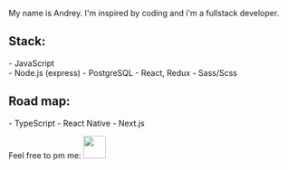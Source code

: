 My name is Andrey. I'm inspired by coding  and i'm a fullstack developer.
<h2>
Stack:
</h2>
- JavaScript <br>
- Node.js (express)
- PostgreSQL
- React, Redux
- Sass/Scss
<h2>
Road map:
</h2>
- TypeScript
- React Native
- Next.js


Feel free to pm me:
<a href="https://t.me/simack" title="Telegram!" rel="nofollow">
  <img src="https://camo.githubusercontent.com/91bdc89e65022b9befe1428acbdac06f03eccfb22c47b5ca34527253ceee1a6b/68747470733a2f2f74656c656772616d2e6f72672f696d672f745f6c6f676f2e7376673f31" width="60px" height="60px" style="width: 40px; height: 40px; max-width: 100%;" data-canonical-src="https://telegram.org/img/t_logo.svg?1"></a>
</a>
